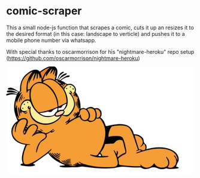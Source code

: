 # comic-scraper
This a small node-js function that scrapes a comic, cuts it up an resizes it to the desired format (in this case: landscape to verticle) and pushes it to a mobile phone number via whatsapp. 

With special thanks to oscarmorrison for his "nightmare-heroku" repo setup (https://github.com/oscarmorrison/nightmare-heroku)


![Comic](/image.png)
